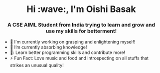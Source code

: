 <h1 align="center">Hi :wave:, I'm Oishi Basak</h1>
<h3 align="center">A CSE AIML Student from India trying to learn and grow and use my skills for betterment!</h3>


* :telescope: I'm currently working on grasping and enlightening myself!
* :seedling: I’m currently absorbing knowledge!
*  💞️: Learn better programming skills and contribute more!
* :zap: Fun Fact: Love music and food and introspecting on all stuffs that strikes an unusual quality!
